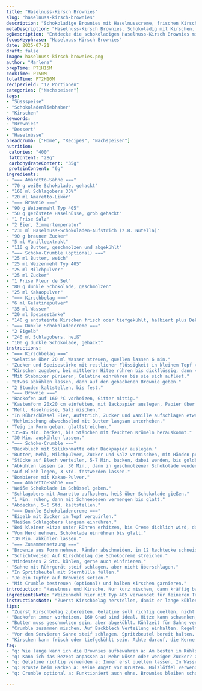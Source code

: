 ```yaml
---
title: "Haselnuss-Kirsch Brownies"
slug: "haselnuss-kirsch-brownies"
description: "Schokoladige Brownies mit Haselnusscreme, frischen Kirschen, Amaretto-Sahne und optionalem Schoko-Crumble. Die Creme besteht aus dunkler Schokolade und Eigelb. Der Kirschbelag wird mit Gelatine und Stärke verfeinert. Alle Elemente verbinden sich in mehreren Schichten. Backzeit etwa 50 Minuten, Kühlzeiten summieren sich zu mehreren Stunden. Portionsgröße für 12 Stücke. Das Rezept bietet die Möglichkeit, Schokoladen-Crumble hinzuzufügen oder wegzulassen. Für Amaretto-Fans mit leicht nussigem Aroma und fruchtiger Kirschnote."
metaDescription: "Haselnuss-Kirsch Brownies. Schokoladig mit Kirschen. Amaretto-Sahne obendrauf. Ein Genuss zum Nachbacken."
ogDescription: "Entdecke die schokoladigen Haselnuss-Kirsch Brownies mit Amaretto-Sahne. Ein unwiderstehliches Rezept für jeden Anlass."
focusKeyphrase: "Haselnuss-Kirsch Brownies"
date: 2025-07-21
draft: false
image: haselnuss-kirsch-brownies.png
author: "Marlena"
prepTime: PT1H15M
cookTime: PT50M
totalTime: PT2H10M
recipeYield: "12 Portionen"
categories: ["Nachspeisen"]
tags:
- "Süssspeise"
- "Schokoladenliebhaber"
- "Kirschen"
keywords:
- "Brownies"
- "Dessert"
- "Haselnüsse"
breadcrumb: ["Home", "Recipes", "Nachspeisen"]
nutrition: 
 calories: "400"
 fatContent: "28g"
 carbohydrateContent: "35g"
 proteinContent: "6g"
ingredients:
- "=== Amaretto-Sahne ==="
- "70 g weiße Schokolade, gehackt"
- "160 ml Schlagobers 35%"
- "20 ml Amaretto-Likör"
- "=== Brownie ==="
- "90 g Weizenmehl Typ 405"
- "50 g geröstete Haselnüsse, grob gehackt"
- "1 Prise Salz"
- "2 Eier, Zimmertemperatur"
- "230 ml Haselnuss-Schokoladen-Aufstrich (z.B. Nutella)"
- "90 g brauner Zucker"
- "5 ml Vanilleextrakt"
- "110 g Butter, geschmolzen und abgekühlt"
- "=== Schoko-Crumble (optional) ==="
- "25 ml Butter, weich"
- "25 ml Weizenmehl Typ 405"
- "25 ml Milchpulver"
- "25 ml Zucker"
- "1 Prise Fleur de Sel"
- "80 g dunkle Schokolade, geschmolzen"
- "25 ml Kakaopulver"
- "=== Kirschbelag ==="
- "6 ml Gelatinepulver"
- "35 ml Wasser"
- "20 ml Speisestärke"
- "140 g entsteinte Kirschen frisch oder tiefgekühlt, halbiert plus Deko"
- "=== Dunkle Schokoladencreme ==="
- "2 Eigelb"
- "240 ml Schlagobers, heiß"
- "100 g dunkle Schokolade, gehackt"
instructions:
- "=== Kirschbelag ==="
- "Gelatine über 20 ml Wasser streuen, quellen lassen 6 min."
- "Zucker und Speisestärke mit restlicher Flüssigkeit in kleinem Topf vermischen."
- "Kirschen zugeben, bei mittlerer Hitze rühren bis dickflüssig, dann vom Herd nehmen."
- "Mit Stabmixer pürieren, Gelatine einrühren bis sie sich auflöst."
- "Etwas abkühlen lassen, dann auf den gebackenen Brownie geben."
- "2 Stunden kaltstellen, bis fest."
- "=== Brownie ==="
- "Backofen auf 160 °C vorheizen, Gitter mittig."
- "Kastenform 20x20 cm einfetten, mit Backpapier auslegen, Papier über zwei Seiten stehen lassen."
- "Mehl, Haselnüsse, Salz mischen."
- "In Rührschüssel Eier, Aufstrich, Zucker und Vanille aufschlagen etwa 2 Min."
- "Mehlmischung abwechselnd mit Butter langsam unterheben."
- "Teig in Form geben, glattstreichen."
- "35-45 Min. backen, bis Stäbchen mit feuchten Krümeln herauskommt."
- "30 Min. auskühlen lassen."
- "=== Schoko-Crumble ==="
- "Backblech mit Silikonmatte oder Backpapier auslegen."
- "Butter, Mehl, Milchpulver, Zucker und Salz vermischen, mit Händen pressen."
- "Stücke auf Blech verteilen, 5-7 Min. backen, dabei wenden, bis goldbraun."
- "Abkühlen lassen ca. 30 Min., dann in geschmolzener Schokolade wenden."
- "Auf Blech legen, 3 Std. festwerden lassen."
- "Bombieren mit Kakao-Pulver."
- "=== Amaretto-Sahne ==="
- "Weiße Schokolade in Schüssel geben."
- "Schlagobers mit Amaretto aufkochen, heiß über Schokolade gießen."
- "1 Min. ruhen, dann mit Schneebesen vermengen bis glatt."
- "Abdecken, 5-6 Std. kaltstellen."
- "=== Dunkle Schokoladencreme ==="
- "Eigelb mit Zucker im Topf verquirlen."
- "Heißen Schlagobers langsam einrühren."
- "Bei kleiner Hitze unter Rühren erhitzen, bis Creme dicklich wird, darf nicht kochen."
- "Vom Herd nehmen, Schokolade einrühren bis glatt."
- "30 Min. abkühlen lassen."
- "=== Zusammensetzung ==="
- "Brownie aus Form nehmen, Ränder abschneiden, in 12 Rechtecke schneiden."
- "Schichtweise: Auf Kirschbelag die Schokocreme streichen."
- "Mindestens 2 Std. kühlen, gerne auch einfrieren."
- "Sahne mit Rührgerät steif schlagen, aber nicht überschlagen."
- "In Spritzbeutel mit Sterntülle füllen."
- "Je ein Tupfer auf Brownies setzen."
- "Mit Crumble bestreuen (optional) und halben Kirschen garnieren."
introduction: "Haselnuss und Kirsche. Nur kurz mischen, dann kräftig backen. Kirschfüllung mit Gelatine, nicht zu fest, nicht zu flüssig. Sahne mit Amaretto angesetzt, kühl gestellt. Dunkle Schokoladencreme wird vorsichtig erhitzt, langsam gerührt. Crumble? Angriff auf Texturen. Knistern und schmelzen. Wenig Arbeit, viel Geduld. Schneebesen und Löffel, keine Schnörkel. Die Mischung aus cremig, knusprig und fruchtig. Vorbereitung braucht Zeit, doch Ergebniss beeindruckt. Schichten folgen einem strengen Plan. Zutaten vermischen, backen, kühlen. Immer auf den Punkt. Brownies werden weich, bleiben saftig. Ränder abschneiden für klare Linien. Keine Eile, alles in allem circa zwei Stunden plus Kühlzeit. Sahne formt Spitzen, Crumble gibt Biss. Und das funkige Aroma von Amaretto, eine Note, die bleibt. Das Ganze abgerundet durch dunkle Schokolade, die in der Creme glänzt. Es braucht nichts mehr als ein paar Schritte, eine Prise Mut zum Probieren."
ingredientsNote: "Weizenmehl hier mit Typ 405 verwendet für feineren Teig. Amerikanischer Standard leicht angepasst. Haselnüsse lieber frisch rösten vor Gebrauch, bringt Aroma und Crunch. Die Butter geschmolzen, aber abgekühlt, sorgt für Textur. Aufstrich vorzugsweise hazelnut chocolate spread, ersatzweise Nutella. Zucker braun, für etwas Karamellton. Amaretto-Likör kann ersetzt werden durch Mandellikör, mindestens 20 ml nehmen. Sahne 35 % deutlich sinnvoll, macht Creme stabil. Gelatine unbedingt einweichen lassen, kein verkleben. Speisestärke sorgt für Bindung im Kirschbelag, sonst zu flüssig. Schokolade immer grob gehackt, zergeht besser. Milchpulver fürs Crumble sorgt für extra Aroma und Bindung. Zucker im Crumble nicht weglassen, für Farbe und Geschmack. Kakaopulver für bitteren Kontrast zum süßen Creme. Kirschen frisch oder aufgetaut gleicher Effekt. Für Crunch Crumble unbedingt in Schokolade tauchen, Zeit geben zum Festwerden mindestens 3 Stunden. Wer will, kann Crumble weglassen, schmeckt auch pur schokoladig. Eier auf Zimmertemperatur für bessere Konsistenz. Vanilleextrakt aromatisiert den Teig dezent."
instructionsNote: "Zuerst Kirschbelag herstellen, damit er lange kühlen kann. Gelatine nicht zu heiß einrühren, sonst verliert sie Wirkung. Kirschmasse muss dicklich, nicht zu fest sein, dann erst kalt werden lassen. Brownie vorbacken, Ofen eher auf 160 Grad – Hitze schwankt, lieber länger backen, testen mit Stäbchen. Feuchte Krümel im Teiginnern okay, nicht trocken. Während Brownie auskühlt, Crumble zubereiten. Achtung beim Backen: Crumble regelmäßig wenden, damit Farbe gleichmäßig wird. Schokolade nur schmelzen, nicht zu hoch erhitzen, sonst wird sie brüchig. Amaretto-Sahne erst gut kühlen, damit sie beim Schlagen standhält. Creme für Schicht langsam kochen, nicht rühren bis sie eindickt. Immer Holzlöffel verwenden, Kruste am Topfboden verhindern. Nach Auftragen Schichts, mindestens 2 Stunden kalt stellen. Sahne unbedingt erst kurz vor Servieren schlagen. Spritzbeutel mit großer Sterntülle für schöne Tupfen. Brownies erst kurz vorm Servieren garnieren. Wer restliche Sahne übrig hat, kann sie als Dip reichen. Generell ist kühlen der Schlüssel für saubere Schnittkanten und feste Schichten."
tips:
- "Zuerst Kirschbelag zubereiten. Gelatine soll richtig quellen, nicht zu heiß einrühren. Wichtig: Dicklich, nicht fest. Tappe nicht in die Falle."
- "Backofen immer vorheizen. 160 Grad sind ideal. Hitze kann schwanken, länger backen wenn unsicher. Stäbchenprobe wichtig. Feuchte Krümel okay."
- "Butter muss geschmolzen sein, aber abgekühlt. Kühlzeit für Sahne verlängern. Wesentlich für stabile Creme. Amaretto-Likör kann variiert werden."
- "Crumble zusammen mischen. Auf Backblech Verteilung einhalten. Regelmäßig wenden beim Backen. Farbe muss goldbraun werden, gleichmäßig."
- "Vor dem Servieren Sahne steif schlagen. Spritzbeutel bereit halten. Große Sterntülle für schöne Tupfen. Garnierung nicht vergessen."
- "Kirschen kann frisch oder tiefgekühlt sein. Achte darauf, die Kerne zu entfernen. Fruchtgeschmack bleibt wichtig. Reste der Creme? Dippen."
faq:
- "q: Wie lange kann ich die Brownies aufbewahren a: Am besten im Kühlschrank. Maximal 5 Tage. Gut verpacken, damit sie frisch bleiben. Bei Zimmertemperatur geht nicht zu lange."
- "q: Kann ich das Rezept anpassen a: Mehr Nüsse oder weniger Zucker? Geht alles. Aber Geschmack beeinflusst. Ausprobieren ist der Schlüssel. Manchmal verändert es die Textur."
- "q: Gelatine richtig verwenden a: Immer erst quellen lassen. In Wasser streuen. Erwärmen, aber nicht kochen. Auf die Kirschmasse stellen, dann kühlen."
- "q: Kruste beim Backen a: Keine Angst vor Krusten. Holzlöffel verwenden. Das verhindert Anbrennen. Hitze niedrig halten, rühren bis dick."
- "q: Crumble optional a: Funktioniert auch ohne. Brownies bleiben schokoladig weich. Aber Crumble bringt tollen Biss. Mischen ist gut, nicht zwingend."

---
```

